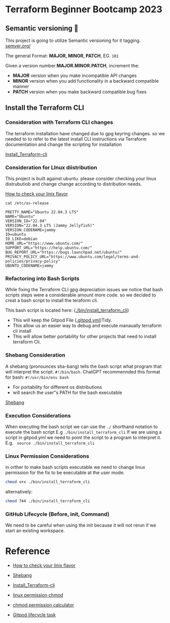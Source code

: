 # Terraform Beginner Bootcamp 2023

## Semantic versioning :mage:

This project is going to utilize Semantic versioning for it tagging.
[semver.org/](https://semver.org/)

The general Format:
**MAJOR, MINOR, PATCH**, EG. `101`

Given a version number **MAJOR.MINOR.PATCH**, increment the:

- **MAJOR** version when you make incompatible API changes
- **MINOR** version when you add functionality in a backward compatible manner
- **PATCH** version when you make backward compatible bug fixes

## Install the Terraform CLI

### Consideration with Terraform CLI changes

The terraform installation have changed due to gpg keyring changes. so we needed to to refer to the latest install CLI instructions via Terraform documentation and change the scripting for installation 

[Install_Terraform-cli](https://developer.hashicorp.com/terraform/tutorials/aws-get-started/install-cli)

### Consideration for LInux diistribution

This project is built against ubuntu.
please consider checking your linux distrubutiob and change change according to distribution needs.

[How to check your linix flavor](https://www.cyberciti.biz/faq/how-to-check-os-version-in-linux-command-line/)

```
cat /etc/os-release

PRETTY_NAME="Ubuntu 22.04.3 LTS"
NAME="Ubuntu"
VERSION_ID="22.04"
VERSION="22.04.3 LTS (Jammy Jellyfish)"
VERSION_CODENAME=jammy
ID=ubuntu
ID_LIKE=debian
HOME_URL="https://www.ubuntu.com/"
SUPPORT_URL="https://help.ubuntu.com/"
BUG_REPORT_URL="https://bugs.launchpad.net/ubuntu/"
PRIVACY_POLICY_URL="https://www.ubuntu.com/legal/terms-and-policies/privacy-policy"
UBUNTU_CODENAME=jammy
```

### Refactoring into Bash Scripts

While fixing the Terraform CLI gpg depreciation issues we notice that bash scripts steps were a considerable amount more code. so we decided to creat a bash script to install the teraform cli.

This bash script is located here: ([./bin/install_terraform_cli](./bin/install_terraform_cli)) 



- This will keep the Gitpod File ([.gitpod.yml](.gitpod.yml))Tidy.
- This allow us an easier way to debug and execute manaually terraform cli install
- This will allow better portability for other projects that need to install terraform Cli.

### Shebang Consideration

A shebang (pronounces sha-bang) tells the bash script what program that will interpret the script. `#!/bin/bash`. 
ChatGPT recommennded this format for bash: `#!/usr/bin/env bash`

- For portability for different os distributions
- will search the user"s PATH for the bash executable

[Shebang](https://en.wikipedia.org/wiki/Shebang_(Unix))

### Execution Considerations

When executing the bash script we can use the `./` shorthand notation to execute the bash script
E.g `./bin/install_terraform_cli`
If we are using a script in gitpod.yml we need to point the script to a program to interpret it.
E.g. ` source ./bin/install_terraform_cli`

### Linux Permission Considerations

in orther to make bash scripts executable we need to change linux permission for the fix to be executable at the user mode.

```sh
chmod u+x ./bin/install_terraform_cli
```
alternatively:
```sh
chmod 744 ./bin/install_terraform_cli
```

### GitHub Lifecycle (Before, init, Command)

We need to be careful when using the init because it will not rerun if we start an existing workspace.


# Reference

- [How to check your linix flavor](https://www.cyberciti.biz/faq/how-to-check-os-version-in-linux-command-line/)

- [Shebang](https://en.wikipedia.org/wiki/Shebang_(Unix))

- [Install_Terraform-cli](https://developer.hashicorp.com/terraform/tutorials/aws-get-started/install-cli)

- [linux permission chmod](https://en.wikipedia.org/wiki/Chmod)

- [chmod permission calculator](https://chmod-calculator.com/)

- [Gitpod lifecycle task](https://www.gitpod.io/docs/configure/workspaces/tasks)
